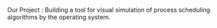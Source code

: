Our Project : Building a tool for visual simulation of process scheduling algorithms by the operating system.
